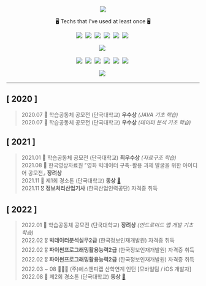 <p align="center">
  <img src="https://capsule-render.vercel.app/api?type=wave&color=auto&height=300&section=header&text=YuBeen&fontSize=70" />
</p>

<p align="center"> 🖥 Techs that I've used at least once 🖥 </p>


<p align="center">
  <img src="https://img.shields.io/badge/C-A8B9CC?style=flat-square&logo=C&logoColor=white"/></a>&nbsp 
  <img src="https://img.shields.io/badge/Python-3766AB?style=flat-square&logo=Python&logoColor=white"/></a>&nbsp 
  <img src="https://img.shields.io/badge/Java-007396?style=flat-square&logo=Java&logoColor=white"/></a>&nbsp 
  <img src="https://img.shields.io/badge/C++-00599C?style=flat-square&logo=C%2B%2B&logoColor=white"/></a>&nbsp
  <img src="https://img.shields.io/badge/R-276DC3?style=flat-square&logo=R&logoColor=white"/></a>&nbsp
  <img src="https://img.shields.io/badge/Swift-F05138?style=flat-square&logo=Swift&logoColor=white"/></a>&nbsp
  

<p align="center">
  <img src="https://img.shields.io/badge/JavaScript-F7DF1E?style=flat-square&logo=JavaScript&logoColor=white"/></a>&nbsp
  
  
<p align="center">
  <img src="https://img.shields.io/badge/Eclipse IDE-2C2255?style=flat-square&logo=Eclipse IDE&logoColor=white"/></a>&nbsp
  <img src="https://img.shields.io/badge/PyCharm-000000?style=flat-square&logo=PyCharm&logoColor=white"/></a>&nbsp
  <img src="https://img.shields.io/badge/Visual Studio Code-007ACC?style=flat-square&logo=Visual Studio Code&logoColor=white"/></a>&nbsp
  <img src="https://img.shields.io/badge/Jupyter-F37626?style=flat-square&logo=Jupyter&logoColor=white"/></a>&nbsp
  <img src="https://img.shields.io/badge/AndroidStudio-3DDC84?style=flat-square&logo=AndroidStudio&logoColor=white"/></a>&nbsp
  <img src="https://img.shields.io/badge/Xcode-147EFB?style=flat-square&logo=Xcode&logoColor=white"/></a>&nbsp
  
  
<p align="center">
  <img src="https://img.shields.io/badge/Django-092E20?style=flat-square&logo=Django&logoColor=white"/></a>&nbsp 




  
---  
## [ 2020 ]  
>2020.07  🥈 학습공동체 공모전 (단국대학교) **우수상** *(JAVA 기초 학습)*  
>2020.07  🥈 학습공동체 공모전 (단국대학교) **우수상** *(데이터 분석 기초 학습)*  

## [ 2021 ]  
>2021.01  🥇 학습공동체 공모전 (단국대학교) **최우수상** *(자료구조 학습)*   
>2021.08  🏅 한국영상자료원 ⌜영화 빅데이터 구축･활용 과제 발굴을 위한 아이디어 공모전⌟ **장려상**   
>2021.11 🥉 제1회 경소톤 (단국대학교) **동상** [🔗](https://github.com/dbqls200/2021Gyeongsothon)    
>2021.11 🎖 **정보처리산업기사** (한국산업인력공단) 자격증 취득    

## [ 2022 ]  
>2022.01 🏅 학습공동체 공모전 (단국대학교) **장려상** *(안드로이드 앱 개발 기초 학습)*  
>2022.02 🎖 **빅데이터분석실무2급** (한국정보인재개발원) 자격증 취득  
>2022.02 🎖 **파이썬프로그래밍활용능력2급** (한국정보인재개발원) 자격증 취득  
>2022.02 🎖 **파이썬프로그래밍활용능력2급** (한국정보인재개발원) 자격증 취득    
>2022.03 ~ 08 👩🏻‍💻 (주)에스앤피랩 산학연계 인턴 [모바일팀 / iOS 개발자]  
>2022.08 🥉 제2회 경소톤 (단국대학교) **동상** [🔗](https://github.com/kimyeonhong00/dorazy)

